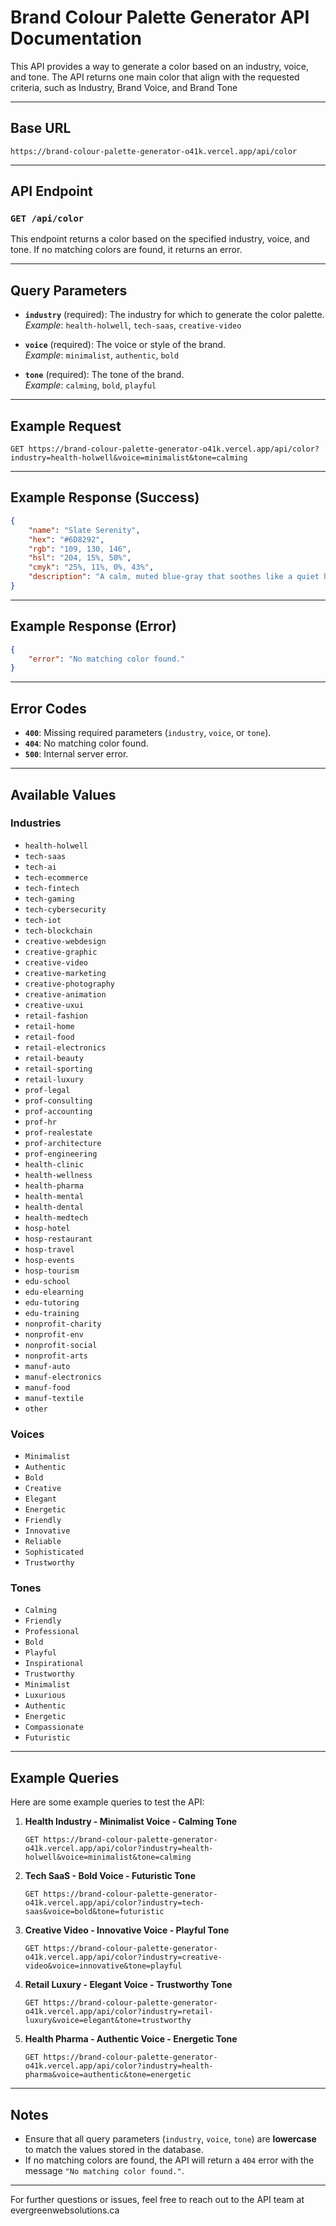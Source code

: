 
# Brand Colour Palette Generator API Documentation

This API provides a way to generate a color based on an industry, voice, and tone. The API returns one main color that align with the requested criteria, such as Industry, Brand Voice, and Brand Tone

---

## Base URL

```
https://brand-colour-palette-generator-o41k.vercel.app/api/color
```

---

## API Endpoint

### `GET /api/color`

This endpoint returns a color based on the specified industry, voice, and tone. If no matching colors are found, it returns an error.

---

## Query Parameters

- **`industry`** (required): The industry for which to generate the color palette.  
    _Example_: `health-holwell`, `tech-saas`, `creative-video`

- **`voice`** (required): The voice or style of the brand.  
    _Example_: `minimalist`, `authentic`, `bold`

- **`tone`** (required): The tone of the brand.  
    _Example_: `calming`, `bold`, `playful`

---

## Example Request

```
GET https://brand-colour-palette-generator-o41k.vercel.app/api/color?industry=health-holwell&voice=minimalist&tone=calming
```

---

## Example Response (Success)

```json
{
    "name": "Slate Serenity",
    "hex": "#6D8292",
    "rgb": "109, 130, 146",
    "hsl": "204, 15%, 50%",
    "cmyk": "25%, 11%, 0%, 43%",
    "description": "A calm, muted blue-gray that soothes like a quiet horizon."
}
```

---

## Example Response (Error)

```json
{
    "error": "No matching color found."
}
```

---

## Error Codes

- **`400`**: Missing required parameters (`industry`, `voice`, or `tone`).
- **`404`**: No matching color found.
- **`500`**: Internal server error.

---

## Available Values

### Industries

- `health-holwell`
- `tech-saas`
- `tech-ai`
- `tech-ecommerce`
- `tech-fintech`
- `tech-gaming`
- `tech-cybersecurity`
- `tech-iot`
- `tech-blockchain`
- `creative-webdesign`
- `creative-graphic`
- `creative-video`
- `creative-marketing`
- `creative-photography`
- `creative-animation`
- `creative-uxui`
- `retail-fashion`
- `retail-home`
- `retail-food`
- `retail-electronics`
- `retail-beauty`
- `retail-sporting`
- `retail-luxury`
- `prof-legal`
- `prof-consulting`
- `prof-accounting`
- `prof-hr`
- `prof-realestate`
- `prof-architecture`
- `prof-engineering`
- `health-clinic`
- `health-wellness`
- `health-pharma`
- `health-mental`
- `health-dental`
- `health-medtech`
- `hosp-hotel`
- `hosp-restaurant`
- `hosp-travel`
- `hosp-events`
- `hosp-tourism`
- `edu-school`
- `edu-elearning`
- `edu-tutoring`
- `edu-training`
- `nonprofit-charity`
- `nonprofit-env`
- `nonprofit-social`
- `nonprofit-arts`
- `manuf-auto`
- `manuf-electronics`
- `manuf-food`
- `manuf-textile`
- `other`

### Voices

- `Minimalist`
- `Authentic`
- `Bold`
- `Creative`
- `Elegant`
- `Energetic`
- `Friendly`
- `Innovative`
- `Reliable`
- `Sophisticated`
- `Trustworthy`

### Tones

- `Calming`
- `Friendly`
- `Professional`
- `Bold`
- `Playful`
- `Inspirational`
- `Trustworthy`
- `Minimalist`
- `Luxurious`
- `Authentic`
- `Energetic`
- `Compassionate`
- `Futuristic`

---

## Example Queries

Here are some example queries to test the API:

1. **Health Industry - Minimalist Voice - Calming Tone**
    ```
    GET https://brand-colour-palette-generator-o41k.vercel.app/api/color?industry=health-holwell&voice=minimalist&tone=calming
    ```

2. **Tech SaaS - Bold Voice - Futuristic Tone**
    ```
    GET https://brand-colour-palette-generator-o41k.vercel.app/api/color?industry=tech-saas&voice=bold&tone=futuristic
    ```

3. **Creative Video - Innovative Voice - Playful Tone**
    ```
    GET https://brand-colour-palette-generator-o41k.vercel.app/api/color?industry=creative-video&voice=innovative&tone=playful
    ```

4. **Retail Luxury - Elegant Voice - Trustworthy Tone**
    ```
    GET https://brand-colour-palette-generator-o41k.vercel.app/api/color?industry=retail-luxury&voice=elegant&tone=trustworthy
    ```

5. **Health Pharma - Authentic Voice - Energetic Tone**
    ```
    GET https://brand-colour-palette-generator-o41k.vercel.app/api/color?industry=health-pharma&voice=authentic&tone=energetic
    ```

---

## Notes

- Ensure that all query parameters (`industry`, `voice`, `tone`) are **lowercase** to match the values stored in the database.
- If no matching colors are found, the API will return a `404` error with the message `"No matching color found."`.

---

For further questions or issues, feel free to reach out to the API team at evergreenwebsolutions.ca

